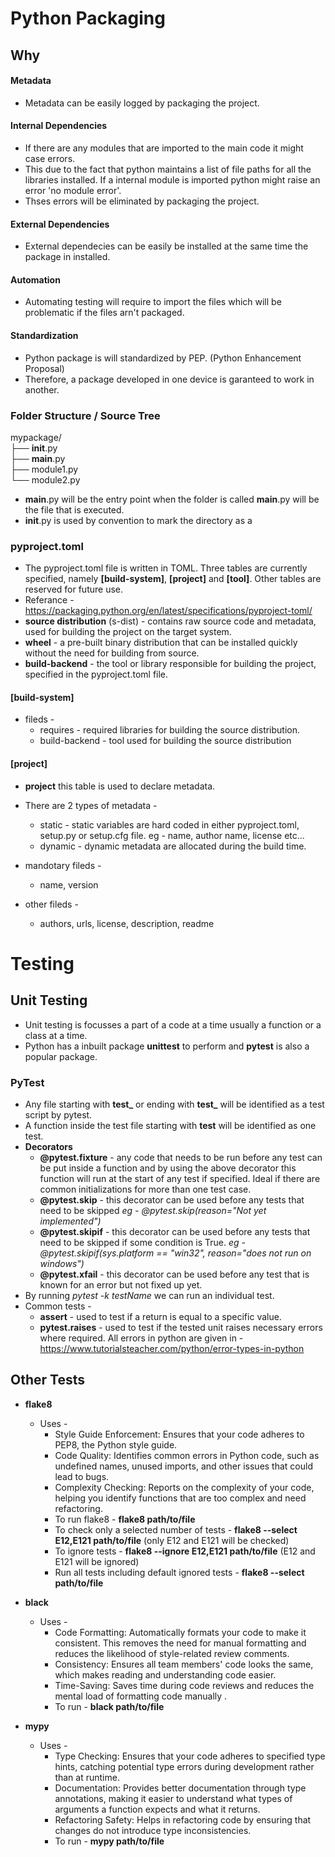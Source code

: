 # Python Packaging    
## Why
#### Metadata      
* Metadata can be easily logged by packaging the project.   

#### Internal Dependencies      
* If there are any modules that are imported to the main code it might case errors.      
* This due to the fact that python maintains a list of file paths for all the libraries installed. If a internal module is imported python might raise an error 'no module error'.        
* Thses errors will be eliminated by packaging the project.     

#### External Dependencies     
* External dependecies can be easily be installed at the same time the package in installed.       

#### Automation     
* Automating testing will require to import the files which will be problematic if the files arn't packaged.

#### Standardization       
* Python package is will standardized by PEP. (Python Enhancement Proposal) 
* Therefore, a package developed in one device is garanteed to work in another.
### Folder Structure / Source Tree
mypackage/           
├── __init__.py            
├── __main__.py          
├──  module1.py      
└──  module2.py             
* __main__.py will be the entry point when the folder is called __main__.py will be the file that is executed.       
* __init__.py is used by convention to mark the directory as a 

### pyproject.toml
* The pyproject.toml file is written in TOML. Three tables are currently specified, namely **[build-system]**, **[project]** and **[tool]**. Other tables are reserved for future use.         
* Referance - https://packaging.python.org/en/latest/specifications/pyproject-toml/                  
* **source distribution** (s-dist) - contains raw source code and metadata, used for building the project on the target system.         
* **wheel** - a pre-built binary distribution that can be installed quickly without the need for building from source.
* **build-backend** - the tool or library responsible for building the project, specified in the pyproject.toml file.               
#### [build-system]      
* fileds - 
    * requires - required libraries for building the source distribution.                   
    * build-backend - tool used for building the source distribution        

#### [project]           
* **project** this table is used to declare metadata.       
* There are 2 types of metadata -             
    * static - static variables are hard coded in either pyproject.toml, setup.py or setup.cfg file. eg - name, author name, license etc...                   
    * dynamic - dynamic metadata are allocated during the build time.     

* mandotary fileds -             
    * name, version        
* other fileds - 
    * authors, urls, license, description, readme 
              

# Testing            
## Unit Testing   
* Unit testing is focusses a part of a code at a time usually a function or a class at a time.        
* Python has a inbuilt package **unittest** to perform and **pytest** is also a popular package.                   
### PyTest           
* Any file starting with **test_** or ending with **test_** will be identified as a test script by pytest.               
* A function inside the test file starting with **test** will be identified as one test.       
* **Decorators**         
    * **@pytest.fixture** - any code that needs to be run before any test can be put inside a function and by using the above decorator this function will run at the start of any test if specified. Ideal if there are common initializations for more than one test case.      
    * **@pytest.skip** - this decorator can be used before any tests that need to be skipped *eg - @pytest.skip(reason="Not yet implemented")*                  
    * **@pytest.skipif** -  this decorator can be used before any tests that need to be skipped if some condition is True. *eg - @pytest.skipif(sys.platform == "win32", reason="does not run on windows")*   
    * **@pytest.xfail** - this decorator can be used before any test that is known for an error but not fixed up yet. 
* By running *pytest -k testName* we can run an individual test.      
* Common tests -        
    * **assert** - used to test if a return is equal to a specific value.       
    * **pytest.raises** - used to test if the tested unit raises necessary errors where required. All errors in python are given in - https://www.tutorialsteacher.com/python/error-types-in-python          

## Other Tests        
* **flake8**           
    * Uses -      
        * Style Guide Enforcement: Ensures that your code adheres to PEP8, the Python style guide.
        * Code Quality: Identifies common errors in Python code, such as undefined names, unused imports, and other issues that could lead to bugs.    
        * Complexity Checking: Reports on the complexity of your code, helping you identify functions that are too complex and need refactoring.               
        * To run flake8 - **flake8 path/to/file**            
        * To check only a selected number of tests - **flake8 --select E12,E121 path/to/file** (only E12 and E121 will be checked)          
        * To ignore tests - **flake8 --ignore E12,E121 path/to/file** (E12 and E121 will be ignored)                  
        * Run all tests including default ignored tests - **flake8 --select path/to/file**                                        

* **black**       
    * Uses -       
        * Code Formatting: Automatically formats your code to make it consistent. This removes the need for manual formatting and reduces the likelihood of style-related review comments.                    
        * Consistency: Ensures all team members' code looks the same, which makes reading and understanding code easier.          
        * Time-Saving: Saves time during code reviews and reduces the mental load of formatting code manually  .               
        * To run - **black path/to/file**                  
* **mypy**         
    * Uses -     
        * Type Checking: Ensures that your code adheres to specified type hints, catching potential type errors during development rather than at runtime.
        * Documentation: Provides better documentation through type annotations, making it easier to understand what types of arguments a function expects and what it returns.
        * Refactoring Safety: Helps in refactoring code by ensuring that changes do not introduce type inconsistencies.               
        * To run - **mypy path/to/file**               
        